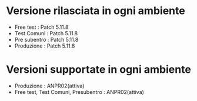 # Versione rilasciata in ogni ambiente

- Free test : Patch 5.11.8
- Test Comuni : Patch 5.11.8
- Pre subentro : Patch 5.11.8
- Produzione : Patch 5.11.8


# Versioni supportate in ogni ambiente

- Produzione : ANPR02(attiva)
- Free test, Test Comuni, Presubentro : ANPR02(attiva)
